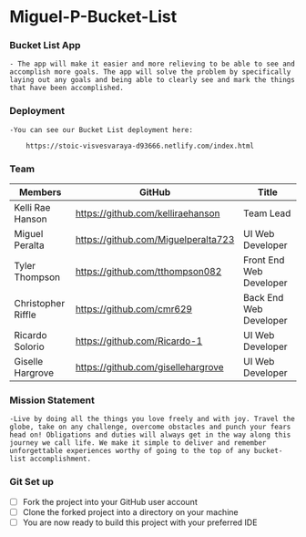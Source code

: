 # Miguel-P-Bucket-List

### Bucket List App

    - The app will make it easier and more relieving to be able to see and accomplish more goals. The app will solve the problem by specifically laying out any goals and being able to clearly see and mark the things that have been accomplished.

### Deployment

    -You can see our Bucket List deployment here:

        https://stoic-visvesvaraya-d93666.netlify.com/index.html


### Team 

|        Members         |                GitHub               |           Title           | 
|------------------------|-------------------------------------|---------------------------|
|     Kelli Rae Hanson   | https://github.com/kelliraehanson   | Team Lead                 |
|     Miguel Peralta     | https://github.com/Miguelperalta723 | UI Web Developer          |
|     Tyler Thompson     | https://github.com/tthompson082     | Front End Web Developer   |
|     Christopher Riffle | https://github.com/cmr629           | Back End Web Developer    |
|     Ricardo Solorio    | https://github.com/Ricardo-1        | UI Web Developer          |
|     Giselle Hargrove   | https://github.com/gisellehargrove  | UI Web Developer          |


### Mission Statement

    -Live by doing all the things you love freely and with joy. Travel the globe, take on any challenge, overcome obstacles and punch your fears head on! Obligations and duties will always get in the way along this journey we call life. We make it simple to deliver and remember unforgettable experiences worthy of going to the top of any bucket-list accomplishment.


### Git Set up

* [ ] Fork the project into your GitHub user account
* [ ] Clone the forked project into a directory on your machine
* [ ] You are now ready to build this project with your preferred IDE
